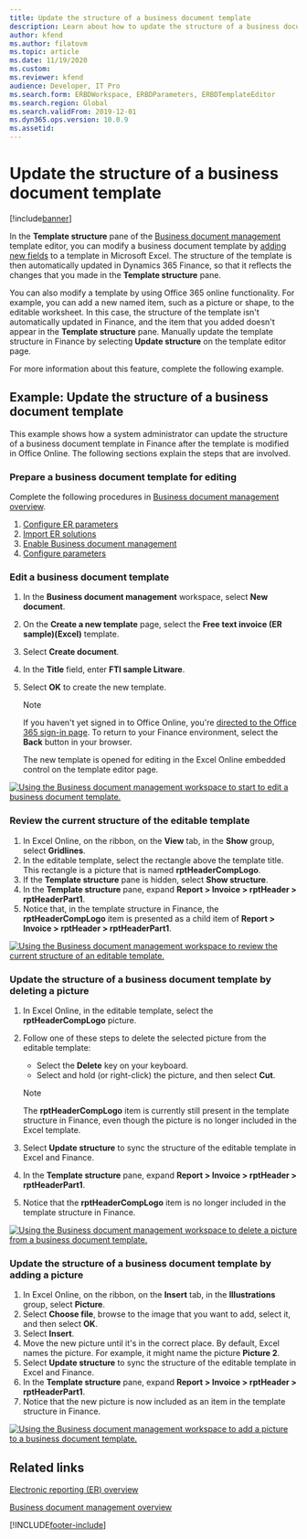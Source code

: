 ```yaml
---
title: Update the structure of a business document template
description: Learn about how to update the structure of a business document template by using the Business document management feature.
author: kfend
ms.author: filatovm
ms.topic: article
ms.date: 11/19/2020
ms.custom:
ms.reviewer: kfend
audience: Developer, IT Pro
ms.search.form: ERBDWorkspace, ERBDParameters, ERBDTemplateEditor
ms.search.region: Global
ms.search.validFrom: 2019-12-01
ms.dyn365.ops.version: 10.0.9
ms.assetid: 
---
```


# Update the structure of a business document template 

[!include[banner](../includes/banner.md)]

In the **Template structure** pane of the [Business document management](er-business-document-management.md) template editor, you can modify a business document template by [adding new fields](er-bdm-add-field-to-excel-template.md) to a template in Microsoft Excel. The structure of the template is then automatically updated in Dynamics 365 Finance, so that it reflects the changes that you made in the **Template structure** pane.

You can also modify a template by using Office 365 online functionality. For example, you can add a new named item, such as a picture or shape, to the editable worksheet. In this case, the structure of the template isn't automatically updated in Finance, and the item that you added doesn't appear in the **Template structure** pane. Manually update the template structure in Finance by selecting **Update structure** on the template editor page.

For more information about this feature, complete the following example.

## Example: Update the structure of a business document template

This example shows how a system administrator can update the structure of a business document template in Finance after the template is modified in Office Online. The following sections explain the steps that are involved.

### Prepare a business document template for editing

Complete the following procedures in [Business document management overview](er-business-document-management.md).

1. [Configure ER parameters](er-business-document-management.md#configure-er-parameters)
2. [Import ER solutions](er-business-document-management.md#import-er-solutions)
3. [Enable Business document management](er-business-document-management.md#enable-business-document-management)
4. [Configure parameters](er-business-document-management.md#configure-parameters)

### Edit a business document template

1. In the **Business document management** workspace, select **New document**.
2. On the **Create a new template** page, select the **Free text invoice (ER sample)(Excel)** template.
3. Select **Create document**.
4. In the **Title** field, enter **FTI sample Litware**.
5. Select **OK** to create the new template.

    > [!NOTE]
    > If you haven't yet signed in to Office Online, you're [directed to the Office 365 sign-in page](er-business-document-management.md#frequently-asked-questions). To return to your Finance environment, select the **Back** button in your browser.

    The new template is opened for editing in the Excel Online embedded control on the template editor page.

[![Using the Business document management workspace to start to edit a business document template.](./media/er-bdm-update-structure1.gif)](./media/er-bdm-update-structure1.gif)

### Review the current structure of the editable template

1. In Excel Online, on the ribbon, on the **View** tab, in the **Show** group, select **Gridlines**.
2. In the editable template, select the rectangle above the template title. This rectangle is a picture that is named **rptHeaderCompLogo**.
3. If the **Template structure** pane is hidden, select **Show structure**.
4. In the **Template structure** pane, expand **Report \> Invoice \> rptHeader \> rptHeaderPart1**.
5. Notice that, in the template structure in Finance, the **rptHeaderCompLogo** item is presented as a child item of **Report \> Invoice \> rptHeader \> rptHeaderPart1**.

[![Using the Business document management workspace to review the current structure of an editable template.](./media/er-bdm-update-structure2.gif)](./media/er-bdm-update-structure2.gif)

### Update the structure of a business document template by deleting a picture

1. In Excel Online, in the editable template, select the **rptHeaderCompLogo** picture.
2. Follow one of these steps to delete the selected picture from the editable template:

    - Select the **Delete** key on your keyboard.
    - Select and hold (or right-click) the picture, and then select **Cut**.

    > [!NOTE]
    > The **rptHeaderCompLogo** item is currently still present in the template structure in Finance, even though the picture is no longer included in the Excel template.

3. Select **Update structure** to sync the structure of the editable template in Excel and Finance.
4. In the **Template structure** pane, expand **Report \> Invoice \> rptHeader \> rptHeaderPart1**.
5. Notice that the **rptHeaderCompLogo** item is no longer included in the template structure in Finance.

[![Using the Business document management workspace to delete a picture from a business document template.](./media/er-bdm-update-structure3.gif)](./media/er-bdm-update-structure3.gif)

### Update the structure of a business document template by adding a picture

1. In Excel Online, on the ribbon, on the **Insert** tab, in the **Illustrations** group, select **Picture**.
2. Select **Choose file**, browse to the image that you want to add, select it, and then select **OK**.
3. Select **Insert**.
4. Move the new picture until it's in the correct place. By default, Excel names the picture. For example, it might name the picture **Picture 2**.
5. Select **Update structure** to sync the structure of the editable template in Excel and Finance.
6. In the **Template structure** pane, expand **Report \> Invoice \> rptHeader \> rptHeaderPart1**.
7. Notice that the new picture is now included as an item in the template structure in Finance.

[![Using the Business document management workspace to add a picture to a business document template.](./media/er-bdm-update-structure4.gif)](./media/er-bdm-update-structure4.gif)

## Related links

[Electronic reporting (ER) overview](general-electronic-reporting.md)

[Business document management overview](er-business-document-management.md)


[!INCLUDE[footer-include](../../../includes/footer-banner.md)]
